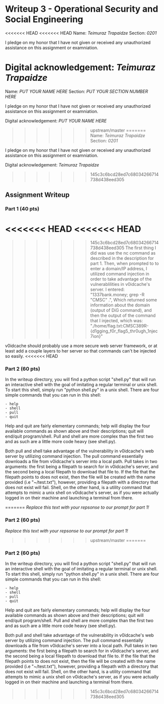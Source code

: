 # Writeup 3 - Operational Security and Social Engineering

<<<<<<< HEAD
<<<<<<< HEAD
Name: *Teimuraz Trapaidze*
Section: *0201*

I pledge on my honor that I have not given or received any unauthorized assistance on this assignment or examniation.

Digital acknowledgement: *Teimuraz Trapaidze*
=======
Name: *PUT YOUR NAME HERE*
Section: *PUT YOUR SECTION NUMBER HERE*

I pledge on my honor that I have not given or received any unauthorized assistance on this assignment or examniation.

Digital acknowledgement: *PUT YOUR NAME HERE*
>>>>>>> upstream/master
=======
Name: *Teimuraz Trapaidze*
Section: *0201*

I pledge on my honor that I have not given or received any unauthorized assistance on this assignment or examniation.

Digital acknowledgement: *Teimuraz Trapaidze*
>>>>>>> 145c3c6bcd28ed7c68034266714738d438eed305

## Assignment Writeup

### Part 1 (40 pts)

<<<<<<< HEAD
<<<<<<< HEAD
=======
>>>>>>> 145c3c6bcd28ed7c68034266714738d438eed305
The first thing I did was use the nc command as described in the description for part 1. 
Then, when prompted to to enter a domain/IP address, I utilized command injection in order to 
take advantage of the vulnerablilities in v0idcache's server.
I entered: "1337bank.money; grep -R "CMSC" .", 
Which returned some information about the domain (output of DiG command), and then the output of the command
that I injected, which was: "./home/flag.txt:CMSC389R-{d1gging_f0r_flag5_thr0ugh_1njec7ion}" 

v0idcache should probably use a more secure web server framework, or at least add a couple layers to her server so that commands can't be injected so easily. 
<<<<<<< HEAD

### Part 2 (60 pts)

In the writeup directory, you will find a python script "shell.py" that will run an 
interactive shell with the goal of imitating a regular terminal or unix shell. To start this shell, simply run "python shell.py" in a unix shell. There are four simple commands that you can run in this shell: 

    - help
    - shell
    - pull
    - quit

Help and quit are fairly elementary commands; help will display the four available commands as shown above and their descriptions; quit will end/quit program/shell. Pull and shell are more complex than the first two and as such are a little more code heavy (see shell.py). 

Both pull and shell take advantage of the vulnerability in v0idcache's web server by utilizing command injection. The pull command essentially downloads a file from v0idcache's server into a local path. Pull takes in two arguments: the first being a filepath to search for in v0idcache's server, and the second being a local filepath to download that file to. If the file that the filepath points to does not exist, then the file will be created with the name provided (i.e "~/test.txt"), however, providing a filepath with a directory that does not exist will fail. Shell, on the other hand, is a utility command that attempts to mimic a unix shell on v0idcache's server, as if you were actually logged in on their machine and launching a terminal from there.


=======
*Replace this text with your repsonse to our prompt for part 1!*

### Part 2 (60 pts)

*Replace this text with your repsonse to our prompt for part 1!*
>>>>>>> upstream/master
=======

### Part 2 (60 pts)

In the writeup directory, you will find a python script "shell.py" that will run an 
interactive shell with the goal of imitating a regular terminal or unix shell. To start this shell, simply run "python shell.py" in a unix shell. There are four simple commands that you can run in this shell: 

    - help
    - shell
    - pull
    - quit

Help and quit are fairly elementary commands; help will display the four available commands as shown above and their descriptions; quit will end/quit program/shell. Pull and shell are more complex than the first two and as such are a little more code heavy (see shell.py). 

Both pull and shell take advantage of the vulnerability in v0idcache's web server by utilizing command injection. The pull command essentially downloads a file from v0idcache's server into a local path. Pull takes in two arguments: the first being a filepath to search for in v0idcache's server, and the second being a local filepath to download that file to. If the file that the filepath points to does not exist, then the file will be created with the name provided (i.e "~/test.txt"), however, providing a filepath with a directory that does not exist will fail. Shell, on the other hand, is a utility command that attempts to mimic a unix shell on v0idcache's server, as if you were actually logged in on their machine and launching a terminal from there.


>>>>>>> 145c3c6bcd28ed7c68034266714738d438eed305
